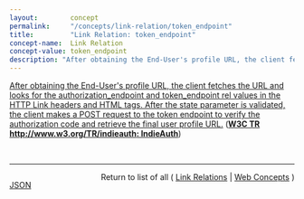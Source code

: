```yaml
---
layout:        concept
permalink:     "/concepts/link-relation/token_endpoint"
title:         "Link Relation: token_endpoint"
concept-name:  Link Relation
concept-value: token_endpoint
description: "After obtaining the End-User's profile URL, the client fetches the URL and looks for the authorization_endpoint and token_endpoint rel values in the HTTP Link headers and HTML <link> tags. After the state parameter is validated, the client makes a POST request to the token endpoint to verify the authorization code and retrieve the final user profile URL."
---
```


[After obtaining the End-User's profile URL, the client fetches the URL and looks for the authorization_endpoint and token_endpoint rel values in the HTTP Link headers and HTML <link> tags. After the state parameter is validated, the client makes a POST request to the token endpoint to verify the authorization code and retrieve the final user profile URL.](http://www.w3.org/TR/indieauth/#token-endpoint-0 "Read documentation for Link Relation &#34;token_endpoint&#34;") (**[W3C TR http://www.w3.org/TR/indieauth: IndieAuth](/specs/W3C/TR/indieauth "IndieAuth is an identity layer on top of OAuth 2.0, primarily used to obtain an OAuth 2.0 Bearer Token for use by Micropub clients. End-Users and Clients are all represented by URLs. IndieAuth enables Clients to verify the identity of an End-User, as well as to obtain an access token that can be used to access resources under the control of the End-User.")**)

<br/>
<hr/>

<p style="float : left"><a href="./token_endpoint.json" title="JSON representing this particular Web Concept value">JSON</a></p>
<p style="text-align: right">Return to list of all ( <a href="../link-relation/">Link Relations</a> | <a href="../">Web Concepts</a> )</p>
